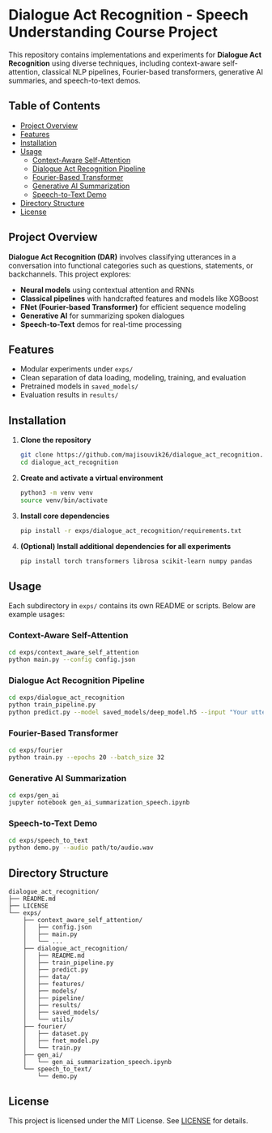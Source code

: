 # Dialogue Act Recognition - Speech Understanding Course Project

This repository contains implementations and experiments for **Dialogue Act Recognition** using diverse techniques, including context-aware self-attention, classical NLP pipelines, Fourier-based transformers, generative AI summaries, and speech-to-text demos.

## Table of Contents

- [Project Overview](#project-overview)
- [Features](#features)
- [Installation](#installation)
- [Usage](#usage)
  - [Context-Aware Self-Attention](#context-aware-self-attention)
  - [Dialogue Act Recognition Pipeline](#dialogue-act-recognition-pipeline)
  - [Fourier-Based Transformer](#fourier-based-transformer)
  - [Generative AI Summarization](#generative-ai-summarization)
  - [Speech-to-Text Demo](#speech-to-text-demo)
- [Directory Structure](#directory-structure)
- [License](#license)

## Project Overview

**Dialogue Act Recognition (DAR)** involves classifying utterances in a conversation into functional categories such as questions, statements, or backchannels. This project explores:

- **Neural models** using contextual attention and RNNs
- **Classical pipelines** with handcrafted features and models like XGBoost
- **FNet (Fourier-based Transformer)** for efficient sequence modeling
- **Generative AI** for summarizing spoken dialogues
- **Speech-to-Text** demos for real-time processing

## Features

- Modular experiments under `exps/`
- Clean separation of data loading, modeling, training, and evaluation
- Pretrained models in `saved_models/`
- Evaluation results in `results/`

## Installation

1. **Clone the repository**
   ```bash
   git clone https://github.com/majisouvik26/dialogue_act_recognition.git
   cd dialogue_act_recognition
   ```

2. **Create and activate a virtual environment**
   ```bash
   python3 -m venv venv
   source venv/bin/activate
   ```

3. **Install core dependencies**
   ```bash
   pip install -r exps/dialogue_act_recognition/requirements.txt
   ```

4. **(Optional) Install additional dependencies for all experiments**
   ```bash
   pip install torch transformers librosa scikit-learn numpy pandas
   ```

## Usage

Each subdirectory in `exps/` contains its own README or scripts. Below are example usages:

### Context-Aware Self-Attention

```bash
cd exps/context_aware_self_attention
python main.py --config config.json
```

### Dialogue Act Recognition Pipeline

```bash
cd exps/dialogue_act_recognition
python train_pipeline.py
python predict.py --model saved_models/deep_model.h5 --input "Your utterance here"
```

### Fourier-Based Transformer

```bash
cd exps/fourier
python train.py --epochs 20 --batch_size 32
```

### Generative AI Summarization

```bash
cd exps/gen_ai
jupyter notebook gen_ai_summarization_speech.ipynb
```

### Speech-to-Text Demo

```bash
cd exps/speech_to_text
python demo.py --audio path/to/audio.wav
```

## Directory Structure

```
dialogue_act_recognition/
├── README.md
├── LICENSE
└── exps/
    ├── context_aware_self_attention/
    │   ├── config.json
    │   ├── main.py
    │   └── ...
    ├── dialogue_act_recognition/
    │   ├── README.md
    │   ├── train_pipeline.py
    │   ├── predict.py
    │   ├── data/
    │   ├── features/
    │   ├── models/
    │   ├── pipeline/
    │   ├── results/
    │   ├── saved_models/
    │   └── utils/
    ├── fourier/
    │   ├── dataset.py
    │   ├── fnet_model.py
    │   └── train.py
    ├── gen_ai/
    │   └── gen_ai_summarization_speech.ipynb
    └── speech_to_text/
        └── demo.py
```

## License

This project is licensed under the MIT License. See [LICENSE](./LICENSE) for details.
